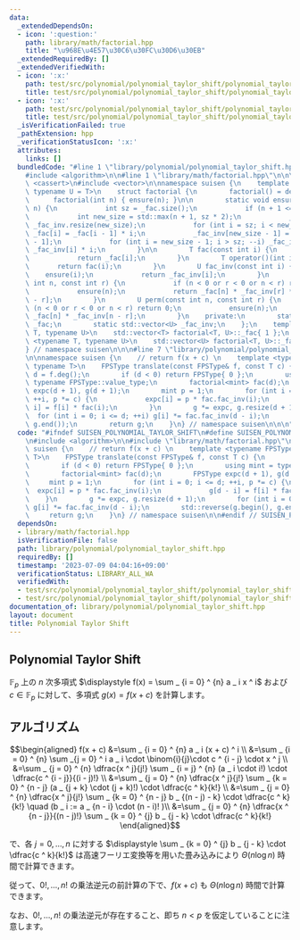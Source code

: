 ```yaml
---
data:
  _extendedDependsOn:
  - icon: ':question:'
    path: library/math/factorial.hpp
    title: "\u968E\u4E57\u30C6\u30FC\u30D6\u30EB"
  _extendedRequiredBy: []
  _extendedVerifiedWith:
  - icon: ':x:'
    path: test/src/polynomial/polynomial_taylor_shift/polynomial_taylor_shift.test.cpp
    title: test/src/polynomial/polynomial_taylor_shift/polynomial_taylor_shift.test.cpp
  - icon: ':x:'
    path: test/src/polynomial/polynomial_taylor_shift/polynomial_taylor_shift_2.test.cpp
    title: test/src/polynomial/polynomial_taylor_shift/polynomial_taylor_shift_2.test.cpp
  _isVerificationFailed: true
  _pathExtension: hpp
  _verificationStatusIcon: ':x:'
  attributes:
    links: []
  bundledCode: "#line 1 \"library/polynomial/polynomial_taylor_shift.hpp\"\n\n\n\n\
    #include <algorithm>\n\n#line 1 \"library/math/factorial.hpp\"\n\n\n\n#include\
    \ <cassert>\n#include <vector>\n\nnamespace suisen {\n    template <typename T,\
    \ typename U = T>\n    struct factorial {\n        factorial() = default;\n  \
    \      factorial(int n) { ensure(n); }\n\n        static void ensure(const int\
    \ n) {\n            int sz = _fac.size();\n            if (n + 1 <= sz) return;\n\
    \            int new_size = std::max(n + 1, sz * 2);\n            _fac.resize(new_size),\
    \ _fac_inv.resize(new_size);\n            for (int i = sz; i < new_size; ++i)\
    \ _fac[i] = _fac[i - 1] * i;\n            _fac_inv[new_size - 1] = U(1) / _fac[new_size\
    \ - 1];\n            for (int i = new_size - 1; i > sz; --i) _fac_inv[i - 1] =\
    \ _fac_inv[i] * i;\n        }\n\n        T fac(const int i) {\n            ensure(i);\n\
    \            return _fac[i];\n        }\n        T operator()(int i) {\n     \
    \       return fac(i);\n        }\n        U fac_inv(const int i) {\n        \
    \    ensure(i);\n            return _fac_inv[i];\n        }\n        U binom(const\
    \ int n, const int r) {\n            if (n < 0 or r < 0 or n < r) return 0;\n\
    \            ensure(n);\n            return _fac[n] * _fac_inv[r] * _fac_inv[n\
    \ - r];\n        }\n        U perm(const int n, const int r) {\n            if\
    \ (n < 0 or r < 0 or n < r) return 0;\n            ensure(n);\n            return\
    \ _fac[n] * _fac_inv[n - r];\n        }\n    private:\n        static std::vector<T>\
    \ _fac;\n        static std::vector<U> _fac_inv;\n    };\n    template <typename\
    \ T, typename U>\n    std::vector<T> factorial<T, U>::_fac{ 1 };\n    template\
    \ <typename T, typename U>\n    std::vector<U> factorial<T, U>::_fac_inv{ 1 };\n\
    } // namespace suisen\n\n\n#line 7 \"library/polynomial/polynomial_taylor_shift.hpp\"\
    \n\nnamespace suisen {\n    // return f(x + c) \n    template <typename FPSType,\
    \ typename T>\n    FPSType translate(const FPSType& f, const T c) {\n        int\
    \ d = f.deg();\n        if (d < 0) return FPSType{ 0 };\n        using mint =\
    \ typename FPSType::value_type;\n        factorial<mint> fac(d);\n        FPSType\
    \ expc(d + 1), g(d + 1);\n        mint p = 1;\n        for (int i = 0; i <= d;\
    \ ++i, p *= c) {\n            expc[i] = p * fac.fac_inv(i);\n            g[d -\
    \ i] = f[i] * fac(i);\n        }\n        g *= expc, g.resize(d + 1);\n      \
    \  for (int i = 0; i <= d; ++i) g[i] *= fac.fac_inv(d - i);\n        std::reverse(g.begin(),\
    \ g.end());\n        return g;\n    }\n} // namespace suisen\n\n\n"
  code: "#ifndef SUISEN_POLYNOMIAL_TAYLOR_SHIFT\n#define SUISEN_POLYNOMIAL_TAYLOR_SHIFT\n\
    \n#include <algorithm>\n\n#include \"library/math/factorial.hpp\"\n\nnamespace\
    \ suisen {\n    // return f(x + c) \n    template <typename FPSType, typename\
    \ T>\n    FPSType translate(const FPSType& f, const T c) {\n        int d = f.deg();\n\
    \        if (d < 0) return FPSType{ 0 };\n        using mint = typename FPSType::value_type;\n\
    \        factorial<mint> fac(d);\n        FPSType expc(d + 1), g(d + 1);\n   \
    \     mint p = 1;\n        for (int i = 0; i <= d; ++i, p *= c) {\n          \
    \  expc[i] = p * fac.fac_inv(i);\n            g[d - i] = f[i] * fac(i);\n    \
    \    }\n        g *= expc, g.resize(d + 1);\n        for (int i = 0; i <= d; ++i)\
    \ g[i] *= fac.fac_inv(d - i);\n        std::reverse(g.begin(), g.end());\n   \
    \     return g;\n    }\n} // namespace suisen\n\n#endif // SUISEN_POLYNOMIAL_TAYLOR_SHIFT\n"
  dependsOn:
  - library/math/factorial.hpp
  isVerificationFile: false
  path: library/polynomial/polynomial_taylor_shift.hpp
  requiredBy: []
  timestamp: '2023-07-09 04:04:16+09:00'
  verificationStatus: LIBRARY_ALL_WA
  verifiedWith:
  - test/src/polynomial/polynomial_taylor_shift/polynomial_taylor_shift_2.test.cpp
  - test/src/polynomial/polynomial_taylor_shift/polynomial_taylor_shift.test.cpp
documentation_of: library/polynomial/polynomial_taylor_shift.hpp
layout: document
title: Polynomial Taylor Shift
---
```

## Polynomial Taylor Shift

$\mathbb{F} _ p$ 上の $n$ 次多項式 $\displaystyle f(x) = \sum _ {i = 0} ^ {n} a _ i x ^ i$ および $c\in \mathbb{F} _ p$ に対して、多項式 $g(x) = f(x + c)$ を計算します。

## アルゴリズム

$$\begin{aligned}
f(x + c)
&=\sum _ {i = 0} ^ {n} a _ i (x + c) ^ i \\
&=\sum _ {i = 0} ^ {n} \sum _{j = 0} ^ i a _ i \cdot \binom{i}{j}\cdot c ^ {i - j} \cdot x ^ j \\
&=\sum _ {j = 0} ^ {n} \dfrac{x ^ j}{j!} \sum _ {i = j} ^ {n} (a _ i \cdot i!) \cdot \dfrac{c ^ {i - j}}{(i - j)!} \\
&=\sum _ {j = 0} ^ {n} \dfrac{x ^ j}{j!} \sum _ {k = 0} ^ {n - j} (a _ {j + k} \cdot (j + k)!) \cdot \dfrac{c ^ k}{k!} \\
&=\sum _ {j = 0} ^ {n} \dfrac{x ^ j}{j!} \sum _ {k = 0} ^ {n - j} b _ {(n - j) - k} \cdot \dfrac{c ^ k}{k!} \quad (b _ i := a _ {n - i} \cdot (n - i)! )\\
&=\sum _ {j = 0} ^ {n} \dfrac{x ^ {n - j}}{(n - j)!} \sum _ {k = 0} ^ {j} b _ {j - k} \cdot \dfrac{c ^ k}{k!}
\end{aligned}$$

で、各 $j = 0, \ldots, n$ に対する $\displaystyle \sum _ {k = 0} ^ {j} b _ {j - k} \cdot \dfrac{c ^ k}{k!}$ は高速フーリエ変換等を用いた畳み込みにより $\Theta(n \log n)$ 時間で計算できます。

従って、$0!,\ldots,n!$ の乗法逆元の前計算の下で、$f(x + c)$ も $\Theta(n \log n)$ 時間で計算できます。

なお、$0!,\ldots,n!$ の乗法逆元が存在すること、即ち $n \lt p$ を仮定していることに注意します。

